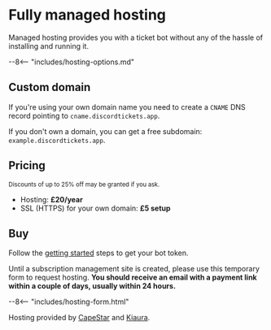 # Fully managed hosting

Managed hosting provides you with a ticket bot without any of the hassle of installing and running it.

<!-- do not delete -->
--8<-- "includes/hosting-options.md"
<!-- /do not delete -->

## Custom domain

If you're using your own domain name you need to create a `CNAME` DNS record pointing to `cname.discordtickets.app`.

If you don't own a domain, you can get a free subdomain: `example.discordtickets.app`.

## Pricing

<small>Discounts of up to 25% off may be granted if you ask.</small>

- Hosting: **£20/year**
- SSL (HTTPS) for your own domain: **£5 setup**

## Buy

Follow the [getting started](/getting-started#getting-your-bot-token) steps to get your bot token.

Until a subscription management site is created, please use this temporary form to request hosting. **You should receive an email with a payment link within a couple of days, usually within 24 hours.**

<!-- do not delete -->
--8<-- "includes/hosting-form.html"
<!-- /do not delete -->

Hosting provided by [CapeStar](https://capestar.xyz/) and [Kiaura](https://kiaura.eu/).

